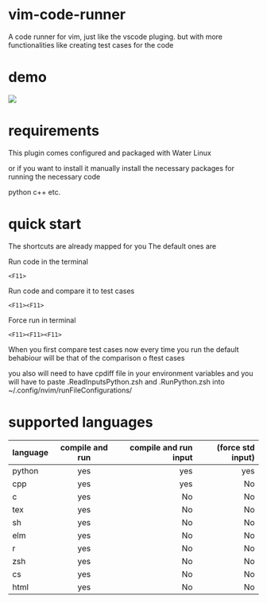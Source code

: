 # vim-code-runner
A code runner for vim, just like the vscode pluging. but with more functionalities like creating test cases for the code
# demo
![](code_runner_demo.gif)
# requirements
This plugin comes configured and packaged with Water Linux

or if you want to install it manually install the necessary packages for running the necessary code

python
c++
etc.

# quick start

The shortcuts are already mapped for you
The default ones are

Run code in the terminal
```
<F11>
```
Run code and compare it to test cases
```
<F11><F11>
```
Force run in terminal 
```
<F11><F11><F11>
```
When you first compare test cases now every time you run <F11> the default behabiour will be that of the comparison o ftest cases

you also will need to have cpdiff file in your environment variables
and you will have to paste .ReadInputsPython.zsh and .RunPython.zsh into ~/.config/nvim/runFileConfigurations/


# supported languages
| language |      compile and run      |  compile and run input | (force std input) |
|----------|:-------------------------:| ----------------------:|------------------:|
|   python |yes                        | yes                    | yes               |
| cpp      |yes                        | yes                    | No                |
| c        | yes                       | No                     | No                |
| tex      | yes                       | No                     | No                |
| sh       | yes                       | No                     | No                |
| elm | yes | No | No |
| r | yes | No | No |
| zsh | yes | No | No |
| cs | yes | No | No |
| html | yes | No | No |



